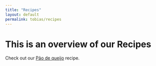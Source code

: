 ```yaml
---
title: "Recipes"
layout: default
permalink: tobias/recipes
---
```


# This is an overview of our Recipes

Check out our [Pão de queijo] recipe.

[Pão de queijo]: recipes/pao_de_queijo
